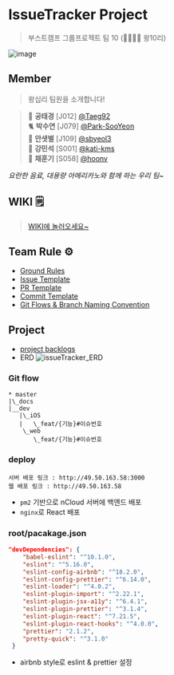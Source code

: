 # IssueTracker Project

> 부스트캠프 그룹프로젝트 팀 10 (👨‍👩‍👦‍👦  왕10리)

![image](https://user-images.githubusercontent.com/43198553/99027417-84f43200-25b0-11eb-9ed6-e732acf4fb48.png)

## Member
> 왕십리 팀원을 소개합니다!

> 🐳 **공태경** [J012]  [@Taeg92](https://github.com/Taeg92) <br/>
 🐈 **박수연** [J079]  [@Park-SooYeon](https://github.com/Park-SooYeon) <br/>
🐘 **안샛별** [J109] [@sbyeol3 ](https://github.com/sbyeol3) <br/>
🐧 **강민석** [S001]  [@kati-kms](https://github.com/kati-kms) <br/>
🐥 **채훈기** [S058] [@hoonv](https://github.com/hoonv) <br/>

*요란한 음료, 대용량 아메리카노와 함께 하는 우리 팀~*

## WIKI 🗒
>[WIKI에 놀러오세요~](https://github.com/boostcamp-2020/IssueTracker-10/wiki)
>

## Team Rule ⚙️
- [Ground Rules](https://github.com/boostcamp-2020/IssueTracker-10/wiki/01.-Ground-Rules)
- [Issue Template](https://github.com/boostcamp-2020/IssueTracker-10/wiki/05.-Issue-Template)
- [PR Template](https://github.com/boostcamp-2020/IssueTracker-10/wiki/02.-PR-Template)
- [Commit Template](https://github.com/boostcamp-2020/IssueTracker-10/wiki/03.-Commit-Template)
- [Git Flows & Branch Naming Convention](https://github.com/boostcamp-2020/IssueTracker-10/wiki/04.-Git-Flows-&-Branch-Naming-Convention)
  
## Project
- [project backlogs](https://docs.google.com/spreadsheets/d/1EuBIlPTZk7xBFAkUquUIizwFApHUo1B9y8EUyKeIBO4/edit?usp=sharing)
- ERD
![issueTracker_ERD](https://user-images.githubusercontent.com/60081031/97946876-f7099180-1dce-11eb-8e95-198a975ba1a9.PNG)
​
​
### Git flow
```
* master
|\_docs
|__dev
   |\_iOS
   |   \_feat/{기능}#이슈번호
    \_web
       \_feat/{기능}#이슈번호
```

### deploy

```
서버 배포 링크 : http://49.50.163.58:3000 
웹 배포 링크 : http://49.50.163.58
```

- `pm2` 기반으로 nCloud 서버에 백엔드 배포
- `nginx`로 React 배포

### root/pacakage.json

```json
"devDependencies": {
    "babel-eslint": "^10.1.0",
    "eslint": "^5.16.0",
    "eslint-config-airbnb": "^18.2.0",
    "eslint-config-prettier": "^6.14.0",
    "eslint-loader": "^4.0.2",
    "eslint-plugin-import": "^2.22.1",
    "eslint-plugin-jsx-a11y": "^6.4.1",
    "eslint-plugin-prettier": "^3.1.4",
    "eslint-plugin-react": "^7.21.5",
    "eslint-plugin-react-hooks": "^4.0.0",
    "prettier": "2.1.2",
    "pretty-quick": "^3.1.0"
 }
```
- airbnb style로 eslint & prettier 설정
